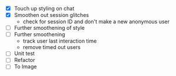 - [x] Touch up styling on chat
- [x] Smoothen out session glitches
  * check for session ID and don't make a new anonymous user
- [ ] Further smoothening of style
- [ ] Further smoothening
  * track user last interaction time
  * remove timed out users
- [ ] Unit test
- [ ] Refactor
- [ ] To Image
